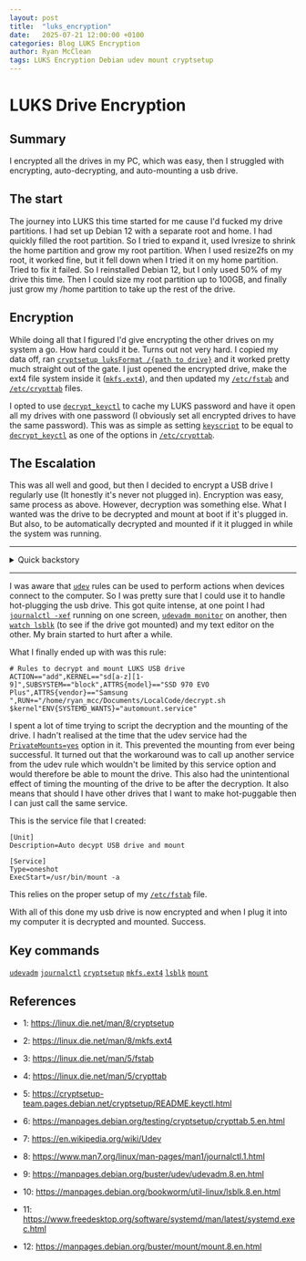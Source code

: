 ```yaml
---
layout: post
title:  "luks_encryption"
date:   2025-07-21 12:00:00 +0100
categories: Blog LUKS Encryption
author: Ryan McClean
tags: LUKS Encryption Debian udev mount cryptsetup 
---
```


# LUKS Drive Encryption

## Summary

I encrypted all the drives in my PC, which was easy, then I struggled with encrypting, auto-decrypting, and auto-mounting a usb drive.

<!--more-->

## The start

The journey into LUKS this time started for me cause I'd fucked my drive partitions.
I had set up Debian 12 with a separate root and home. I had quickly filled the root partition.
So I tried to expand it, used lvresize to shrink the home partition and grow my root partition.
When I used resize2fs on my root, it worked fine, but it fell down when I tried it on my home partition.
Tried to fix it failed. So I reinstalled Debian 12, but I only used 50% of my drive this time.
Then I could size my root partition up to 100GB, and finally just grow my /home partition to take up the rest of the drive.

## Encryption

While doing all that I figured I'd give encrypting the other drives on my system a go. How hard could it be.
Turns out not very hard. I copied my data off, ran [`cryptsetup luksFormat /{path to drive}`][1] and it worked pretty much straight out of the gate.
I just opened the encrypted drive, make the ext4 file system inside it ([`mkfs.ext4`][2]), and then updated my [`/etc/fstab`][3] and [`/etc/crypttab`][4] files.

I opted to use [`decrypt_keyctl`][5] to cache my LUKS password and have it open all my drives with one password (I obviously set all encrypted drives to have the same password).
This was as simple as setting [`keyscript`][6] to be equal to [`decrypt_keyctl`][5] as one of the options in [`/etc/crypttab`][4].

## The Escalation

This was all well and good, but then I decided to encrypt a USB drive I regularly use (It honestly it's never not plugged in).
Encryption was easy, same process as above. However, decryption was something else.
What I wanted was the drive to be decrypted and mount at boot if it's plugged in.
But also, to be automatically decrypted and mounted if it it plugged in while the system was running.

***
<details>
<summary>
Quick backstory


</summary>

I have recently moved to linux from windows, I have used linux a lot, professionally and as a hobby (Rasberry Pi's and such). Linux requires a lot more tinkering than windows, which I prefer, I enjoy the process. Part of this process has involved me fiddling with [`udev`][7] rules.
I wanted to get my nintendo switch pro controller to work with my debian install. I got it working in the end, but that leads us back to the main story.


End backstory

</details>

***

I was aware that [`udev`][7] rules can be used to perform actions when devices connect to the computer. So I was pretty sure that I could use it to handle hot-plugging the usb drive. This got quite intense, at one point I had [`journalctl -xef`][8] running on one screen, [`udevadm monitor`][9] on another, then [`watch lsblk`][10] (to see if the drive got mounted) and my text editor on the other. My brain started to hurt after a while.

What I finally ended up with was this rule:

```text
# Rules to decrypt and mount LUKS USB drive
ACTION=="add",KERNEL=="sd[a-z][1-9]",SUBSYSTEM=="block",ATTRS{model}=="SSD 970 EVO Plus",ATTRS{vendor}=="Samsung ",RUN+="/home/ryan_mcc/Documents/LocalCode/decrypt.sh $kernel"ENV{SYSTEMD_WANTS}="automount.service"
```

I spent a lot of time trying to script the decryption and the mounting of the drive. I hadn't realised at the time that the udev service had the [`PrivateMounts=yes`][11] option in it. This prevented the mounting from ever being successful. It turned out that the workaround was to call up another service from the udev rule which wouldn't be limited by this service option and would therefore be able to mount the drive. This also had the unintentional effect of timing the mounting of the drive to be after the decryption. It also means that should I have other drives that I want to make hot-puggable then I can just call the same service.

This is the service file that I created:

```text
[Unit]
Description=Auto decypt USB drive and mount

[Service] 
Type=oneshot
ExecStart=/usr/bin/mount -a
```

This relies on the proper setup of my [`/etc/fstab`][3] file.

With all of this done my usb drive is now encrypted and when I plug it into my computer it is decrypted and mounted. Success. 

## Key commands

[`udevadm`][9]
[`journalctl`][8]
[`cryptsetup`][1]
[`mkfs.ext4`][2]
[`lsblk`][10]
[`mount`][12]

## References

- 1: <https://linux.die.net/man/8/cryptsetup>

[1]: https://linux.die.net/man/8/cryptsetup

- 2: <https://linux.die.net/man/8/mkfs.ext4>

[2]: https://linux.die.net/man/8/mkfs.ext4

- 3: <https://linux.die.net/man/5/fstab>

[3]: https://linux.die.net/man/5/fstab

- 4: <https://linux.die.net/man/5/crypttab>

[4]: https://linux.die.net/man/5/crypttab

- 5: <https://cryptsetup-team.pages.debian.net/cryptsetup/README.keyctl.html>

[5]: https://cryptsetup-team.pages.debian.net/cryptsetup/README.keyctl.html

- 6: <https://manpages.debian.org/testing/cryptsetup/crypttab.5.en.html>

[6]: https://manpages.debian.org/testing/cryptsetup/crypttab.5.en.html

- 7: <https://en.wikipedia.org/wiki/Udev>

[7]: https://en.wikipedia.org/wiki/Udev

- 8: <https://www.man7.org/linux/man-pages/man1/journalctl.1.html>

[8]: https://www.man7.org/linux/man-pages/man1/journalctl.1.html

- 9: <https://manpages.debian.org/buster/udev/udevadm.8.en.html>

[9]: https://manpages.debian.org/buster/udev/udevadm.8.en.html

- 10: <https://manpages.debian.org/bookworm/util-linux/lsblk.8.en.html>

[10]: https://manpages.debian.org/bookworm/util-linux/lsblk.8.en.html

- 11: <https://www.freedesktop.org/software/systemd/man/latest/systemd.exec.html>

[11]: https://www.freedesktop.org/software/systemd/man/latest/systemd.exec.html

- 12: <https://manpages.debian.org/buster/mount/mount.8.en.html>

[12]: https://manpages.debian.org/buster/mount/mount.8.en.html\
